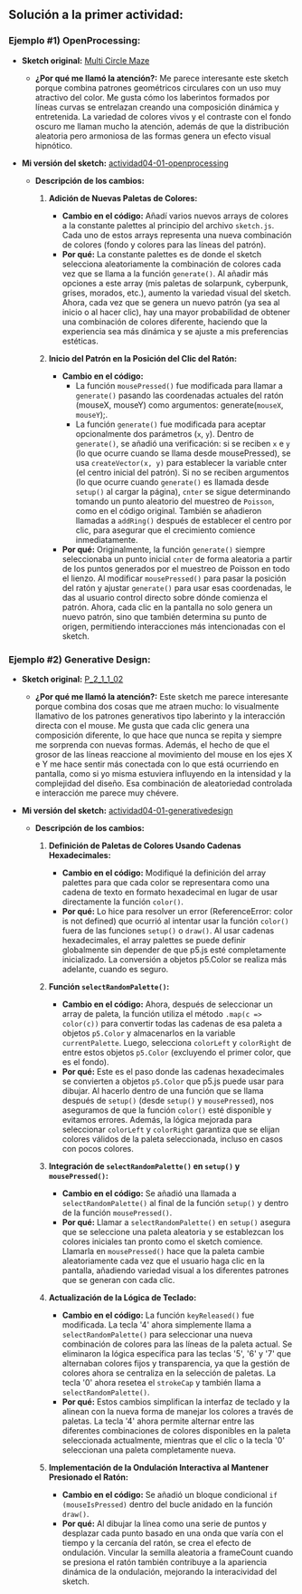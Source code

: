 ## Solución a la primer actividad:

### Ejemplo #1) OpenProcessing:

- **Sketch original:** [Multi Circle Maze](https://openprocessing.org/sketch/2470557)  
    - **¿Por qué me llamó la atención?:** Me parece interesante este sketch porque combina patrones geométricos circulares con un uso muy atractivo del color. Me gusta cómo los laberintos formados por líneas curvas se entrelazan creando una composición dinámica y entretenida. La variedad de colores vivos y el contraste con el fondo oscuro me llaman mucho la atención, además de que la distribución aleatoria pero armoniosa de las formas genera un efecto visual hipnótico.
 
- **Mi versión del sketch:** [actividad04-01-openprocessing](https://editor.p5js.org/stellarkind/full/-m3a4ILCM)
    - **Descripción de los cambios:**
      
        1. **Adición de Nuevas Paletas de Colores:**
            - **Cambio en el código:** Añadí varios nuevos arrays de colores a la constante palettes al principio del archivo ```sketch.js```. Cada uno de estos arrays representa una nueva combinación de colores (fondo y colores para las líneas del patrón).
            - **Por qué:** La constante palettes es de donde el sketch selecciona aleatoriamente la combinación de colores cada vez que se llama a la función ```generate()```. Al añadir más opciones a este array (mis paletas de solarpunk, cyberpunk, grises, morados, etc.), aumento la variedad visual del sketch. Ahora, cada vez que se genera un nuevo patrón (ya sea al inicio o al hacer clic), hay una mayor probabilidad de obtener una combinación de colores diferente, haciendo que la experiencia sea más dinámica y se ajuste a mis preferencias estéticas.
              
        2. **Inicio del Patrón en la Posición del Clic del Ratón:**
            - **Cambio en el código:**
              - La función ```mousePressed()``` fue modificada para llamar a ```generate()``` pasando las coordenadas actuales del ratón (mouseX, mouseY) como argumentos: generate(```mouseX```, ```mouseY```);.
              - La función ```generate()``` fue modificada para aceptar opcionalmente dos parámetros (```x```, ```y```). Dentro de ```generate()```, se añadió una verificación: si se reciben ```x``` e ```y``` (lo que ocurre cuando se llama desde mousePressed), se usa ```createVector(x, y)``` para establecer la variable cnter (el centro inicial del patrón). Si no se reciben argumentos (lo que ocurre cuando ```generate()``` es llamada desde ```setup()``` al cargar la página), ```cnter``` se sigue determinando tomando un punto aleatorio del muestreo de ```Poisson```, como en el código original. También se añadieron llamadas a ```addRing()``` después de establecer el centro por clic, para asegurar que el crecimiento comience inmediatamente.
            - **Por qué:** Originalmente, la función ```generate()``` siempre seleccionaba un punto inicial ```cnter``` de forma aleatoria a partir de los puntos generados por el muestreo de Poisson en todo el lienzo. Al modificar ```mousePressed()``` para pasar la posición del ratón y ajustar ```generate()``` para usar esas coordenadas, le das al usuario control directo sobre dónde comienza el patrón. Ahora, cada clic en la pantalla no solo genera un nuevo patrón, sino que también determina su punto de origen, permitiendo interacciones más intencionadas con el sketch.

### Ejemplo #2) Generative Design:

- **Sketch original:** [P_2_1_1_02](http://www.generative-gestaltung.de/2/sketches/?01_P/P_2_1_1_02)  
    - **¿Por qué me llamó la atención?:** Este sketch me parece interesante porque combina dos cosas que me atraen mucho: lo visualmente llamativo de los patrones generativos tipo laberinto y la interacción directa con el mouse. Me gusta que cada clic genera una composición diferente, lo que hace que nunca se repita y siempre me sorprenda con nuevas formas. Además, el hecho de que el grosor de las líneas reaccione al movimiento del mouse en los ejes X e Y me hace sentir más conectada con lo que está ocurriendo en pantalla, como si yo misma estuviera influyendo en la intensidad y la complejidad del diseño. Esa combinación de aleatoriedad controlada e interacción me parece muy chévere.

- **Mi versión del sketch:** [actividad04-01-generativedesign](https://editor.p5js.org/stellarkind/full/Ls7qAmZr_)
    - **Descripción de los cambios:**
        
        1. **Definición de Paletas de Colores Usando Cadenas Hexadecimales:**
            - **Cambio en el código:** Modifiqué la definición del array palettes para que cada color se representara como una cadena de texto en formato hexadecimal en lugar de usar directamente la función ```color()```.
            - **Por qué:** Lo hice para resolver un error (ReferenceError: color is not defined) que ocurrió al intentar usar la función ```color()``` fuera de las funciones ```setup()``` o ```draw()```. Al usar cadenas hexadecimales, el array palettes se puede definir globalmente sin depender de que p5.js esté completamente inicializado. La conversión a objetos p5.Color se realiza más adelante, cuando es seguro.
        
        2. **Función ```selectRandomPalette()```:**  
            - **Cambio en el código:** Ahora, después de seleccionar un array de paleta, la función utiliza el método ```.map(c => color(c))``` para convertir todas las cadenas de esa paleta a objetos ```p5.Color``` y almacenarlos en la variable ```currentPalette```. Luego, selecciona ```colorLeft``` y ```colorRight``` de entre estos objetos ```p5.Color``` (excluyendo el primer color, que es el fondo).
            - **Por qué:** Este es el paso donde las cadenas hexadecimales se convierten a objetos ```p5.Color``` que p5.js puede usar para dibujar. Al hacerlo dentro de una función que se llama después de ```setup()``` (desde ```setup()``` y ```mousePressed```), nos aseguramos de que la función ```color()``` esté disponible y evitamos errores. Además, la lógica mejorada para seleccionar ```colorLeft``` y ```colorRight``` garantiza que se elijan colores válidos de la paleta seleccionada, incluso en casos con pocos colores.

        3. **Integración de ```selectRandomPalette()``` en ```setup()``` y ```mousePressed()```:**
            - **Cambio en el código:** Se añadió una llamada a ```selectRandomPalette()``` al final de la función ```setup()``` y dentro de la función ```mousePressed()```.
            - **Por qué:** Llamar a ```selectRandomPalette()``` en ```setup()``` asegura que se seleccione una paleta aleatoria y se establezcan los colores iniciales tan pronto como el sketch comience. Llamarla en ```mousePressed()``` hace que la paleta cambie aleatoriamente cada vez que el usuario haga clic en la pantalla, añadiendo variedad visual a los diferentes patrones que se generan con cada clic.
          
        4. **Actualización de la Lógica de Teclado:**
            - **Cambio en el código:**  La función ```keyReleased()``` fue modificada. La tecla '4' ahora simplemente llama a ```selectRandomPalette()``` para seleccionar una nueva combinación de colores para las líneas de la paleta actual. Se eliminaron la lógica específica para las teclas '5', '6' y '7' que alternaban colores fijos y transparencia, ya que la gestión de colores ahora se centraliza en la selección de paletas. La tecla '0' ahora resetea el ```strokeCap``` y también llama a ```selectRandomPalette()```.
            - **Por qué:** Estos cambios simplifican la interfaz de teclado y la alinean con la nueva forma de manejar los colores a través de paletas. La tecla '4' ahora permite alternar entre las diferentes combinaciones de colores disponibles en la paleta seleccionada actualmente, mientras que el clic o la tecla '0' seleccionan una paleta completamente nueva.
      
        5. **Implementación de la Ondulación Interactiva al Mantener Presionado el Ratón:**
            - **Cambio en el código:** Se añadió un bloque condicional ```if (mouseIsPressed)``` dentro del bucle anidado en la función ```draw()```.
            - **Por qué:** Al dibujar la línea como una serie de puntos y desplazar cada punto basado en una onda que varía con el tiempo y la cercanía del ratón, se crea el efecto de ondulación. Vincular la semilla aleatoria a frameCount cuando se presiona el ratón también contribuye a la apariencia dinámica de la ondulación, mejorando la interacividad del sketch. 
